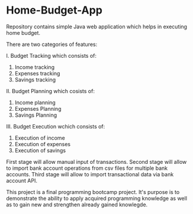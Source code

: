 # Home-Budget-App


Repository contains simple Java web application which helps in executing home budget.

There are two categories of features:

I. Budget Tracking
which consists of:

1. Income tracking
2. Expenses tracking
3. Savings tracking

II. Budget Planning
which cosists of:

1. Income planning
2. Expenses Planning
3. Savings Planning

III. Budget Execution
wchich consists of:

1. Execution of income
2. Execution of expenses
3. Execution of savings

First stage will allow manual input of transactions.
Second stage will allow to import bank account operations from csv files for multiple bank accounts.
Third stage will allow to import transactional data via bank account API.

This project is a final programming bootcamp project.
It's purpose is to demonstrate the ability to apply acquired programming knowledge
as well as to gain new and strengthen already gained knowlegde.


